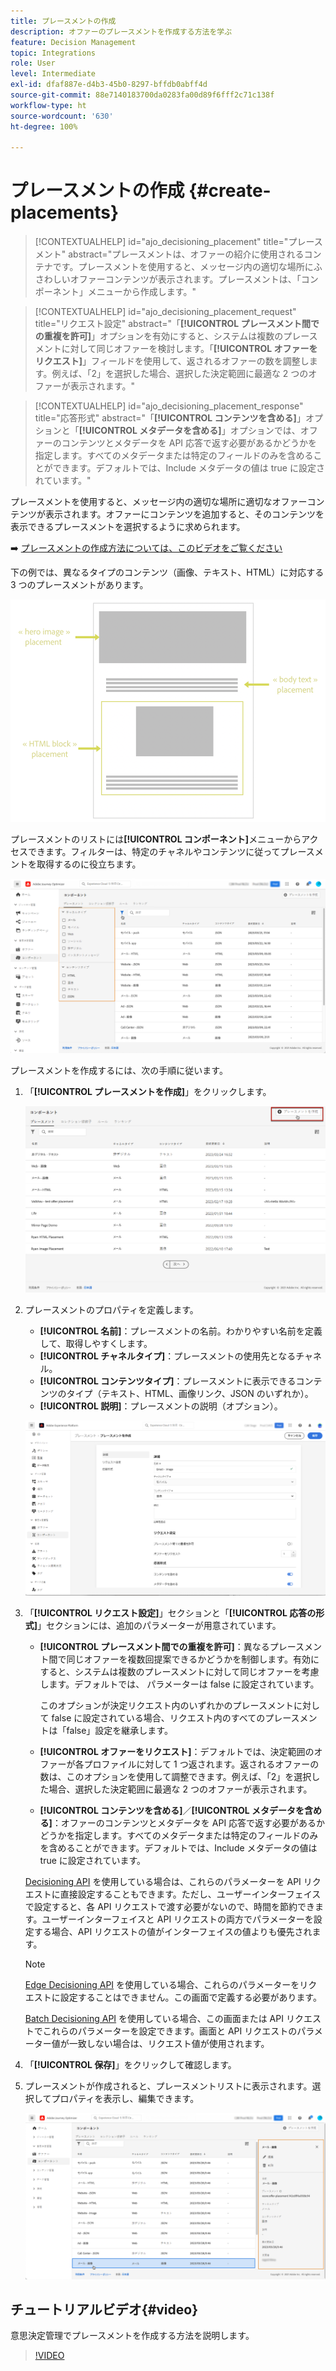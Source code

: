 ```yaml
---
title: プレースメントの作成
description: オファーのプレースメントを作成する方法を学ぶ
feature: Decision Management
topic: Integrations
role: User
level: Intermediate
exl-id: dfaf887e-d4b3-45b0-8297-bffdb0abff4d
source-git-commit: 88e7140183700da0283fa00d89f6fff2c71c138f
workflow-type: ht
source-wordcount: '630'
ht-degree: 100%

---
```


# プレースメントの作成 {#create-placements}

>[!CONTEXTUALHELP]
>id="ajo_decisioning_placement"
>title="プレースメント"
>abstract="プレースメントは、オファーの紹介に使用されるコンテナです。プレースメントを使用すると、メッセージ内の適切な場所にふさわしいオファーコンテンツが表示されます。プレースメントは、「コンポーネント」メニューから作成します。"

>[!CONTEXTUALHELP]
>id="ajo_decisioning_placement_request"
>title="リクエスト設定"
>abstract="「**[!UICONTROL プレースメント間での重複を許可]**」オプションを有効にすると、システムは複数のプレースメントに対して同じオファーを検討します。「**[!UICONTROL オファーをリクエスト]**」フィールドを使用して、返されるオファーの数を調整します。例えば、「2」を選択した場合、選択した決定範囲に最適な 2 つのオファーが表示されます。"

>[!CONTEXTUALHELP]
>id="ajo_decisioning_placement_response"
>title="応答形式"
>abstract="「**[!UICONTROL コンテンツを含める]**」オプションと「**[!UICONTROL メタデータを含める]**」オプションでは、オファーのコンテンツとメタデータを API 応答で返す必要があるかどうかを指定します。すべてのメタデータまたは特定のフィールドのみを含めることができます。デフォルトでは、Include メタデータの値は true に設定されています。"

プレースメントを使用すると、メッセージ内の適切な場所に適切なオファーコンテンツが表示されます。オファーにコンテンツを追加すると、そのコンテンツを表示できるプレースメントを選択するように求められます。

➡️ [プレースメントの作成方法については、このビデオをご覧ください](#video)

下の例では、異なるタイプのコンテンツ（画像、テキスト、HTML）に対応する 3 つのプレースメントがあります。

![](../assets/offers_placement_schema.png)

プレースメントのリストには&#x200B;**[!UICONTROL コンポーネント]**&#x200B;メニューからアクセスできます。フィルターは、特定のチャネルやコンテンツに従ってプレースメントを取得するのに役立ちます。

![](../assets/placements_filter.png)

プレースメントを作成するには、次の手順に従います。

1. 「**[!UICONTROL プレースメントを作成]**」をクリックします。

   ![](../assets/offers_placement_creation.png)

1. プレースメントのプロパティを定義します。

   * **[!UICONTROL 名前]**：プレースメントの名前。わかりやすい名前を定義して、取得しやすくします。
   * **[!UICONTROL チャネルタイプ]**：プレースメントの使用先となるチャネル。
   * **[!UICONTROL コンテンツタイプ]**：プレースメントに表示できるコンテンツのタイプ（テキスト、HTML、画像リンク、JSON のいずれか）。
   * **[!UICONTROL 説明]**：プレースメントの説明（オプション）。

   ![](../assets/offers_placement_creation_properties.png)

1. 「**[!UICONTROL リクエスト設定]**」セクションと「**[!UICONTROL 応答の形式]**」セクションには、追加のパラメーターが用意されています。

   * **[!UICONTROL プレースメント間での重複を許可]**：異なるプレースメント間で同じオファーを複数回提案できるかどうかを制御します。有効にすると、システムは複数のプレースメントに対して同じオファーを考慮します。デフォルトでは、 パラメーターは false に設定されています。

     このオプションが決定リクエスト内のいずれかのプレースメントに対して false に設定されている場合、リクエスト内のすべてのプレースメントは「false」設定を継承します。

   * **[!UICONTROL オファーをリクエスト]**：デフォルトでは、決定範囲のオファーが各プロファイルに対して 1 つ返されます。返されるオファーの数は、このオプションを使用して調整できます。例えば、「2」を選択した場合、選択した決定範囲に最適な 2 つのオファーが表示されます。

   * **[!UICONTROL コンテンツを含める]**／**[!UICONTROL メタデータを含める]**：オファーのコンテンツとメタデータを API 応答で返す必要があるかどうかを指定します。すべてのメタデータまたは特定のフィールドのみを含めることができます。デフォルトでは、Include メタデータの値は true に設定されています。

   [Decisioning API](https://experienceleague.adobe.com/docs/journey-optimizer/using/offer-decisioning/api-reference/offer-delivery-api/decisioning-api.html?lang=ja) を使用している場合は、これらのパラメーターを API リクエストに直接設定することもできます。ただし、ユーザーインターフェイスで設定すると、各 API リクエストで渡す必要がないので、時間を節約できます。ユーザーインターフェイスと API リクエストの両方でパラメーターを設定する場合、API リクエストの値がインターフェイスの値よりも優先されます。

   >[!NOTE]
   >
   >[Edge Decisioning API](https://experienceleague.adobe.com/docs/journey-optimizer/using/offer-decisioning/api-reference/offer-delivery-api/edge-decisioning-api.html?lang=ja) を使用している場合、これらのパラメーターをリクエストに設定することはできません。この画面で定義する必要があります。
   >
   >[Batch Decisioning API](../api-reference/offer-delivery-api/batch-decisioning-api.md) を使用している場合、この画面または API リクエストでこれらのパラメーターを設定できます。画面と API リクエストのパラメーター値が一致しない場合は、リクエスト値が使用されます。

1. 「**[!UICONTROL 保存]**」をクリックして確認します。

1. プレースメントが作成されると、プレースメントリストに表示されます。選択してプロパティを表示し、編集できます。

   ![](../assets/placement_created.png)

## チュートリアルビデオ{#video}

意思決定管理でプレースメントを作成する方法を説明します。

>[!VIDEO](https://video.tv.adobe.com/v/329372?quality=12)

